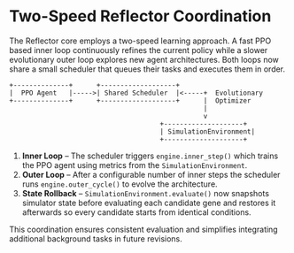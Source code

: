 # Two-Speed Reflector Coordination

The Reflector core employs a two-speed learning approach. A fast PPO based inner loop continuously refines the current policy while a slower evolutionary outer loop explores new agent architectures. Both loops now share a small scheduler that queues their tasks and executes them in order.

```
+--------------+      +-------------------+
|  PPO Agent   |----->| Shared Scheduler  |<-----+  Evolutionary
+--------------+      +-------------------+      |  Optimizer
                                                 |
                                                 v
                                      +--------------------+
                                      | SimulationEnvironment|
                                      +--------------------+
```

1. **Inner Loop** – The scheduler triggers `engine.inner_step()` which trains the PPO agent using metrics from the `SimulationEnvironment`.
2. **Outer Loop** – After a configurable number of inner steps the scheduler runs `engine.outer_cycle()` to evolve the architecture.
3. **State Rollback** – `SimulationEnvironment.evaluate()` now snapshots simulator state before evaluating each candidate gene and restores it afterwards so every candidate starts from identical conditions.

This coordination ensures consistent evaluation and simplifies integrating additional background tasks in future revisions.
